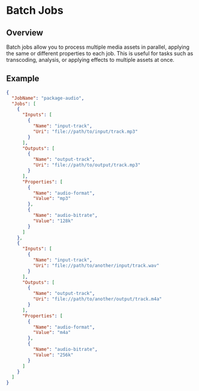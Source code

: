 # Batch Jobs

## Overview

Batch jobs allow you to process multiple media assets in parallel, applying the same or different properties to each
job. This is useful for tasks such as transcoding, analysis, or applying effects to multiple assets at once.

## Example

```json
{
  "JobName": "package-audio",
  "Jobs": [
    {
      "Inputs": [
        {
          "Name": "input-track",
          "Uri": "file://path/to/input/track.mp3"
        }
      ],
      "Outputs": [
        {
          "Name": "output-track",
          "Uri": "file://path/to/output/track.mp3"
        }
      ],
      "Properties": [
        {
          "Name": "audio-format",
          "Value": "mp3"
        },
        {
          "Name": "audio-bitrate",
          "Value": "128k"
        }
      ]
    },
    {
      "Inputs": [
        {
          "Name": "input-track",
          "Uri": "file://path/to/another/input/track.wav"
        }
      ],
      "Outputs": [
        {
          "Name": "output-track",
          "Uri": "file://path/to/another/output/track.m4a"
        }
      ],
      "Properties": [
        {
          "Name": "audio-format",
          "Value": "m4a"
        },
        {
          "Name": "audio-bitrate",
          "Value": "256k"
        }
      ]
    }
  ]
}
```